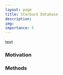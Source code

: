 ```yaml
---
layout: page
title: Starbuck Database
description: 
img: 
importance: 5
---
```


text

### Motivation


### Methods
